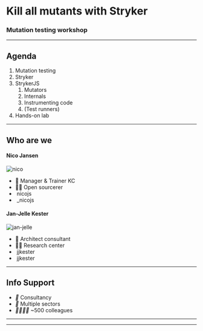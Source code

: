 <!-- .slide: class="is-welcome" -->

# Kill all mutants with Stryker 

### Mutation testing workshop

---

## Agenda

1. Mutation testing
1. Stryker
1. StrykerJS 
    1. Mutators
    1. Internals
    1. Instrumenting code
    1. (Test runners)
1. Hands-on lab

---

## Who are we

<div style="justify-content: center" class="kc-flex kc-gap4">
<div>

#### Nico Jansen

![nico](/img/nico.jpg) <!-- .element class="img-round" style="width: 250px" -->

* 💼 Manager & Trainer KC
* 🧙‍♂️ Open sourcerer
* <i class="bi bi-github" style="color: #1a1d21"></i> &nbsp;nicojs
* <i class="bi bi-twitter" style="color: #1d9bf0"></i> &nbsp;_nicojs

<!-- .element class="no-list" -->

</div>
<div>

#### Jan-Jelle Kester

![jan-jelle](/img/jan-jelle.jpg) <!-- .element class="img-round" style="width: 250px" -->

* 💼 Architect consultant
* 🐱‍👤 Research center
* <i class="bi bi-github" style="color: #1a1d21"></i> &nbsp;jjkester
* <i class="bi bi-linkedin" style="color: #1d9bf0"></i> &nbsp;jjkester

<!-- .element class="no-list" -->

</div>
</div>

---

<!-- .slide: data-background-video="/img/infosupport.mp4" data-background-video-loop  data-background-video-muted-->

<div class="overlay">

## Info Support

- <i class="list-style-icon">💼</i> Consultancy
- <i class="list-style-icon">🏢</i> Multiple sectors
- <i class="list-style-icon">👨‍👨‍👧‍👧</i> ~500 colleagues

<!-- .element class="no-list" -->

</div>

---

<!-- .slide: data-background-image="/img/focus.png" data-background-color="#003865" data-background-size="contain"-->

---

<!-- .slide: data-background-image="/img/research-center.png" data-background-color="#f8f8f8" data-background-size="contain"-->

